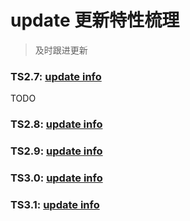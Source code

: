 # update 更新特性梳理

> 及时跟进更新


### TS2.7: [update info](./update-2.7.md)

TODO

### TS2.8: [update info](./update-2.8.md)

### TS2.9: [update info](./update-2.9.md)

### TS3.0: [update info](./update-3.0.md)

### TS3.1: [update info](./update-3.1.md)
